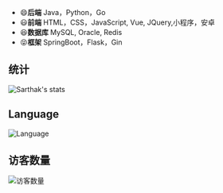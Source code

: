 <!--自定义Github主页-->

- 😄**后端** Java，Python，Go
- 😃**前端** HTML，CSS，JavaScript, Vue, JQuery,小程序，安卓
- 😆**数据库** MySQL, Oracle, Redis
- 😝**框架** SpringBoot，Flask，Gin

## 统计

![Sarthak's stats](https://github-readme-stats.vercel.app/api?username=wxyShine&show_icons=true)

## Language

![Language](https://github-readme-stats.vercel.app/api/top-langs/?username=wxyShine)


## 访客数量  

<img align='center' src="https://profile-counter.glitch.me/wxyShine/count.svg" alt="访客数量"/>
